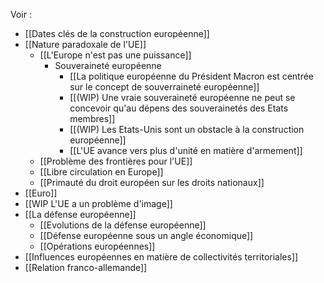 Voir :

- [[Dates clés de la construction européenne]]
- [[Nature paradoxale de l'UE]]
	- [[L'Europe n'est pas une puissance]]
		- Souveraineté européenne
			- [[La politique européenne du Président Macron est centrée sur le concept de souverraineté européenne]]
			- [[(WIP) Une vraie souveraineté européenne ne peut se concevoir qu'au dépens des souverainetés des Etats membres]]
			- [[(WIP) Les Etats-Unis sont un obstacle à la construction européenne]]
			- [[L'UE avance vers plus d'unité en matière d'armement]]
	- [[Problème des frontières pour l'UE]]
	- [[Libre circulation en Europe]]
	- [[Primauté du droit européen sur les droits nationaux]]
- [[Euro]]
- [[WIP L'UE a un problème d'image]]
- [[La défense européenne]]
	- [[Evolutions de la défense européenne]]
	- [[Défense européenne sous un angle économique]]
	- [[Opérations européennes]]
- [[Influences européennes en matière de collectivités territoriales]]
- [[Relation franco-allemande]]